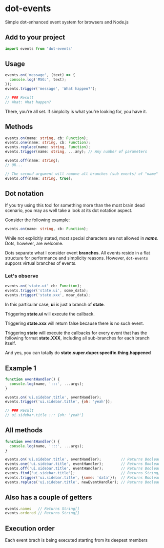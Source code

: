 # dot-events
Simple dot-enhanced event system for browsers and Node.js 

## Add to your project
```javascript
import events from 'dot-events'
```

## Usage
```javascript
events.on('message', (text) => {
  console.log('MSG:', text);
});
events.trigger('message', 'What happen?');

// ### Result
// What: What happen?
```

There, you're all set. If simplcity is what you're looking for, you have it.

## Methods
```typescript
events.on(name: string, cb: Function);
events.one(name: string, cb: Function);
events.replace(name: string, Function);
events.trigger(name: string, ...any); // Any number of parameters

events.off(name: string);
// OR...

// The second argument will remove all branches (sub events) of "name"
events.off(name: string, true);
```

## Dot notation
If you try using this tool for something more than the most brain dead scenario, you may as well take a look at its dot notation aspect.

Consider the following example:
```typescript
events.on(name: string, cb: Function);
```
While not explicitly stated, most special characters are not allowed in ***name***.
Dots, however, are welcome.

Dots separate what I consider event **branches**. All events reside in a flat structure for performance and simplicity reasons. However, `dot-events` suppors virtual branches of events.

### Let's observe
```typescript
events.on('state.ui' cb: Function);
events.trigger('state.ui', some_data);
events.trigger('state.xxx', moar_data);
```

In this particular case, **ui** is just a branch of **state**.

Triggering **state.ui** will execute the callback.

Triggering **state.xxx** will return false because there is no such event.

Triggering **state** will execute the callbacks for every event that has the following format **state.XXX**, including all sub-branches for each branch itself.

And yes, you can totally do **state.super.duper.specific.thing.happened**

## Example 1
```javascript
function eventHandler() {
  console.log(name, ':::', ...args);
}

events.on('ui.sidebar.title', eventHandler);
events.trigger('ui.sidebar.title', {oh: 'yeah'});

// ### Result
// ui.sidebar.title ::: {oh: 'yeah'}
```

## All methods
```javascript
function eventHandler() {
  console.log(name, ':::', ...args);
}

events.on('ui.sidebar.title', eventHandler);         // Returns Boolean
events.one('ui.sidebar.title', eventHandler);        // Returns Boolean
events.off('ui.sidebar.title', eventHandler);        // Returns Boolean
events.find('ui.sidebar.title');                     // Returns String[]
events.trigger('ui.sidebar.title', {some: 'data'});  // Returns Boolean
events.replace('ui.sidebar.title', newEventHandler); // Returns Boolean
```

## Also has a couple of getters
```javascript
events.names   // Returns String[]
events.ordered // Returns String[]
```

## Execution order
Each event brach is being executed starting from its deepest members

